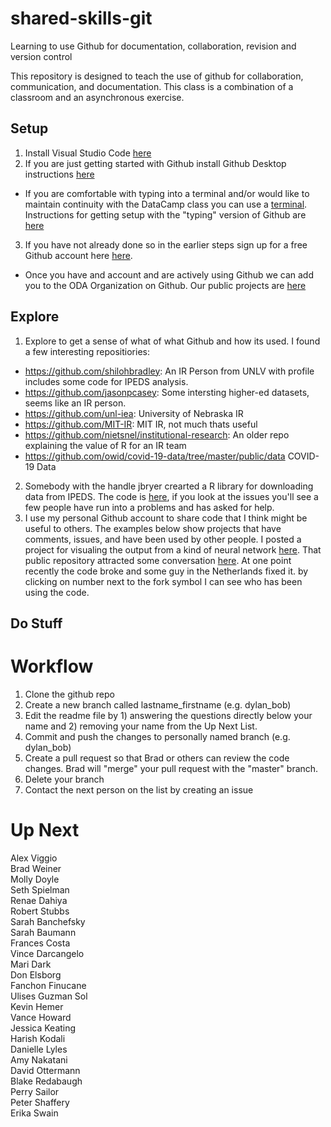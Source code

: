 # shared-skills-git
Learning to use Github for documentation, collaboration, revision and version control

This repository is designed to teach the use of github for collaboration, communication, and documentation.  This class is a combination of a classroom and an asynchronous exercise.

## Setup
1.  Install Visual Studio Code [here](https://code.visualstudio.com)
2.  If you are just getting started with Github install Github Desktop instructions [here](https://docs.github.com/en/free-pro-team@latest/desktop/installing-and-configuring-github-desktop/installing-github-desktop)
  * If you are comfortable with typing into a terminal and/or would like to maintain continuity with the DataCamp class you can use a [terminal](https://en.wikipedia.org/wiki/Windows_Terminal).  Instructions for getting setup with the "typing" version of Github are [here](https://docs.github.com/en/free-pro-team@latest/github/getting-started-with-github/quickstart)
3.  If you have not already done so in the earlier steps sign up for a free Github account here [here](https://github.com/join?ref_cta=Sign+up&ref_loc=header+logged+out&ref_page=%2F&source=header-home).  
  * Once you have and account and are actively using Github we can add you to the ODA Organization on Github.  Our public projects are [here](https://github.com/cu-boulder)

## Explore
1. Explore to get a sense of what of what Github and how its used.  I found a few interesting repositiories:
  * https://github.com/shilohbradley: An IR Person from UNLV with profile includes some code for IPEDS analysis.
  * https://github.com/jasonpcasey: Some intersting higher-ed datasets, seems like an IR person.
  * https://github.com/unl-iea: University of Nebraska IR
  * https://github.com/MIT-IR: MIT IR, not much thats useful
  * https://github.com/nietsnel/institutional-research: An older repo explaining the value of R for an IR team
  * https://github.com/owid/covid-19-data/tree/master/public/data COVID-19 Data
2. Somebody with the handle jbryer crearted a R library for downloading data from IPEDS.  The code is [here](https://github.com/jbryer/ipeds), if you look at the issues you'll see a few people have run into a problems and has asked for help.
3. I use my personal Github account to share code that I think might be useful to others.  The examples below show projects that have comments, issues, and have been used by other people.  I posted a project for visualing the output from a kind of neural network [here](https://github.com/geoss/som_visualization_r).  That public repository attracted some conversation [here](https://github.com/geoss/som_visualization_r/issues?q=).  At one point recently the code broke and some guy in the Netherlands fixed it.  by clicking on number next to the fork symbol I can see who has been using the code. 


## Do Stuff
# Workflow

1. Clone the github repo
2. Create a new branch called lastname_firstname (e.g. dylan_bob)
3. Edit the readme file by 1) answering the questions directly below your name and 2) removing your name from the Up Next List.
4. Commit and push the changes to personally named branch (e.g. dylan_bob)
5. Create a pull request so that Brad or others can review the code changes.  Brad will "merge" your pull request with the "master" branch.
7. Delete your branch
8. Contact the next person on the list by creating an issue

# Up Next
Alex Viggio<br/>
Brad  Weiner<br/> 
Molly Doyle<br/>
Seth Spielman<br/>
Renae Dahiya<br/> 
Robert Stubbs<br/>
Sarah Banchefsky<br/>
Sarah Baumann<br/>
Frances Costa<br/>
Vince Darcangelo<br/> 
Mari Dark<br/>
Don Elsborg<br/>
Fanchon Finucane<br/>
Ulises Guzman Sol<br/>
Kevin Hemer<br/>
Vance Howard<br/> 
Jessica Keating<br/> 
Harish Kodali<br/>
Danielle Lyles<br/>
Amy Nakatani<br/>
David Ottermann<br/>
Blake Redabaugh<br/>
Perry Sailor<br/>
Peter  Shaffery<br/> 
Erika Swain<br/>
